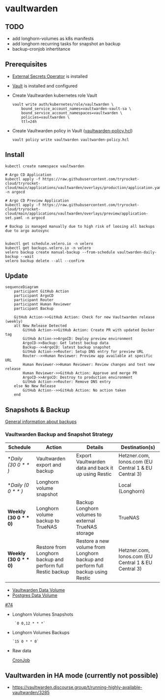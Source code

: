 # vaultwarden

## TODO

- add longhorn-volumes as k8s manifests
- add longhorn recurring tasks for snapshot an backup
- backup-cronjob inhertitance

## Prerequisites

- [External Secrets Operator](https://external-secrets.io/latest/) is installed

- [Vault](https://www.vaultproject.io/) is installed and configured

- Create Vaultwarden kubernetes role Vault

      vault write auth/kubernetes/role/vaultwarden \
          bound_service_account_names=vaultwarden-vault-sa \
          bound_service_account_namespaces=vaultwarden \
          policies=vaultwarden \
          ttl=24h

- Create Vaultwarden policy in Vault ([vaultwarden-policy.hcl](/applications/vaultwarden/overlays/production/vaultwarden-policy.hcl))
    
      vault policy write vaultwarden vaultwarden-policy.hcl

## Install

    kubectl create namespace vaultwarden

    # Argo CD Application
    kubectl apply -f https://raw.githubusercontent.com/tryrocket-cloud/tryrocket-cloud/main/applications/vaultwarden/overlays/production/application.yaml -n argocd

    # Argo CD Preview Application
    kubectl apply -f https://raw.githubusercontent.com/tryrocket-cloud/tryrocket-cloud/main/applications/vaultwarden/overlays/preview/application-set.yaml -n argocd

    # Backup is managed manually due to high risk of loosing all backups due to argo autosync
    

    kubectl get schedule.velero.io -n velero
    kubectl get backups.velero.io -n velero
    velero backup create manual-backup --from-schedule vaultwarden-daily-backup --wait
    velero backup delete --all --confirm

## Update

```mermaid
sequenceDiagram
    participant GitHub Action
    participant ArgoCD
    participant Router
    participant Human Reviewer
    participant Backup

    GitHub Action->>GitHub Action: Check for new Vaultwarden release (weekly)
    alt New Release Detected
        GitHub Action->>GitHub Action: Create PR with updated Docker tag
        GitHub Action->>ArgoCD: Deploy preview environment
        ArgoCD->>Backup: Get latest backup data
        Backup-->>ArgoCD: latest backup snapshot
        GitHub Action->>Router: Setup DNS entry for preview URL
        Router-->>Human Reviewer: Preview app available at specific URL
        Human Reviewer->>Human Reviewer: Review changes and test new release
        Human Reviewer->>GitHub Action: Approve and merge PR
        ArgoCD->>ArgoCD: Destroy to production environment
        GitHub Action->>Router: Remove DNS entry
    else No New Release
        GitHub Action-->>GitHub Action: No action taken
    end
```

## Snapshots & Backup 

[General information about backups](https://github.com/tryrocket-cloud/tryrocket-cloud/wiki/Backup)

### Vaultwarden Backup and Snapshot Strategy

| Schedule | Action | Details | Destination(s)|
|---|---|---|---|
| **Daily (30 0 * * *)** | Vaultwarden export and backup | Export Vaultwarden data and back it up using Restic | Hetzner.com, Ionos.com (EU Central 1 & EU Central 3) |
| **Daily (0 0 * * *)** | Longhorn volume snapshot |  | Local (Longhorn) |
| **Weekly (30 0 * * 0)** | Longhorn volume backup to TrueNAS | Backup Longhorn volumes to external TrueNAS storage | TrueNAS |
| **Weekly (30 0 * * 0)**       | Restore from Longhorn backup and perform full Restic backup | Restore a new volume from Longhorn backup and perform full backup using Restic | Hetzner.com, Ionos.com (EU Central 1 & EU Central 3) |



  - [Vaultwarden Data Volume](../../infrastructure/longhorn/test-volume.yaml) 
  - [Postgres Data Volume](../../infrastructure/longhorn/test-volume.yaml)

  [#74](https://github.com/tryrocket-cloud/tryrocket-cloud/issues/74)

- Longhorn Volumes Snapshots

       `0 0,12 * * *`

- Longhorn Volumes Backups 
  
      `15 0 * * 0`

- Raw data

    [CronJob]((./overlays/production/backup/backup-cronjob.yaml))


## Vaultwarden in HA mode (currently not possible)

- https://vaultwarden.discourse.group/t/running-highly-available-vaultwarden/3285

